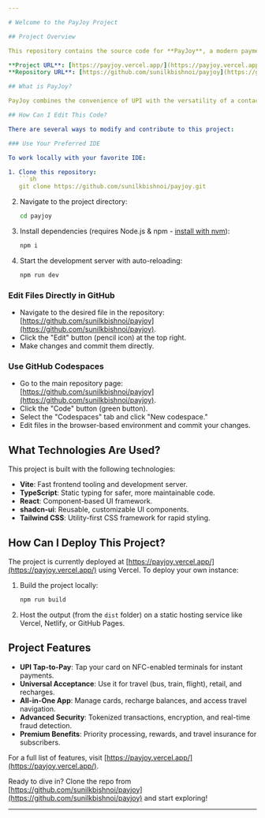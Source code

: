 ```yaml
---

# Welcome to the PayJoy Project

## Project Overview

This repository contains the source code for **PayJoy**, a modern payment solution that integrates UPI Tap-to-Pay technology with a contactless card and a super app. PayJoy simplifies transactions for travel, retail, utilities, and more, offering a seamless and secure payment experience.

**Project URL**: [https://payjoy.vercel.app/](https://payjoy.vercel.app/)  
**Repository URL**: [https://github.com/sunilkbishnoi/payjoy](https://github.com/sunilkbishnoi/payjoy)

## What is PayJoy?

PayJoy combines the convenience of UPI with the versatility of a contactless card, enabling users to tap and pay anywhere, recharge on the go, and manage their finances through an all-in-one app. Key features include secure transactions, auto-recharge, travel integration, and premium subscription benefits.

## How Can I Edit This Code?

There are several ways to modify and contribute to this project:

### Use Your Preferred IDE

To work locally with your favorite IDE:

1. Clone this repository:
   ```sh
   git clone https://github.com/sunilkbishnoi/payjoy.git
   ```
2. Navigate to the project directory:
   ```sh
   cd payjoy
   ```
3. Install dependencies (requires Node.js & npm - [install with nvm](https://github.com/nvm-sh/nvm#installing-and-updating)):
   ```sh
   npm i
   ```
4. Start the development server with auto-reloading:
   ```sh
   npm run dev
   ```

### Edit Files Directly in GitHub

- Navigate to the desired file in the repository: [https://github.com/sunilkbishnoi/payjoy](https://github.com/sunilkbishnoi/payjoy).
- Click the "Edit" button (pencil icon) at the top right.
- Make changes and commit them directly.

### Use GitHub Codespaces

- Go to the main repository page: [https://github.com/sunilkbishnoi/payjoy](https://github.com/sunilkbishnoi/payjoy).
- Click the "Code" button (green button).
- Select the "Codespaces" tab and click "New codespace."
- Edit files in the browser-based environment and commit your changes.

## What Technologies Are Used?

This project is built with the following technologies:

- **Vite**: Fast frontend tooling and development server.
- **TypeScript**: Static typing for safer, more maintainable code.
- **React**: Component-based UI framework.
- **shadcn-ui**: Reusable, customizable UI components.
- **Tailwind CSS**: Utility-first CSS framework for rapid styling.

## How Can I Deploy This Project?

The project is currently deployed at [https://payjoy.vercel.app/](https://payjoy.vercel.app/) using Vercel. To deploy your own instance:

1. Build the project locally:
   ```sh
   npm run build
   ```
2. Host the output (from the `dist` folder) on a static hosting service like Vercel, Netlify, or GitHub Pages.



## Project Features

- **UPI Tap-to-Pay**: Tap your card on NFC-enabled terminals for instant payments.
- **Universal Acceptance**: Use it for travel (bus, train, flight), retail, and recharges.
- **All-in-One App**: Manage cards, recharge balances, and access travel navigation.
- **Advanced Security**: Tokenized transactions, encryption, and real-time fraud detection.
- **Premium Benefits**: Priority processing, rewards, and travel insurance for subscribers.

For a full list of features, visit [https://payjoy.vercel.app/](https://payjoy.vercel.app/).


Ready to dive in? Clone the repo from [https://github.com/sunilkbishnoi/payjoy](https://github.com/sunilkbishnoi/payjoy) and start exploring!

---
```

